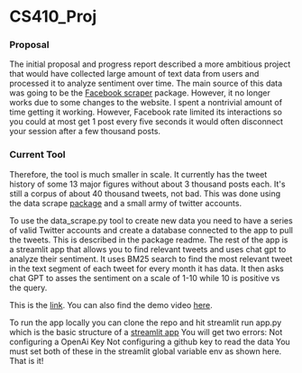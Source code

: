 # CS410_Proj
### Proposal
The initial proposal and progress report described a more ambitious project that would have collected large amount of text data from users and processed it to analyze sentiment over time. The main source of this data was going to be the [Facebook scraper](https://pypi.org/project/facebook-scraper/) package. However, it no longer works due to some changes to the website. I spent a nontrivial amount of time getting it working. However, Facebook rate limited its interactions so you could at most get 1 post every five seconds it would often disconnect your session after a few thousand posts. 

### Current Tool
Therefore, the tool is much smaller in scale. It currently has the tweet history of some 13 major figures without about 3 thousand posts each. It's still a corpus of about 40 thousand tweets, not bad. This was done using the data scrape [package](https://github.com/vladkens/twscrape) and a small army of twitter accounts. 

To use the data_scrape.py tool to create new data you need to have a series of valid Twitter accounts and create a database connected to the app to pull the tweets. This is described in the package readme. 
The rest of the app is a streamlit app that allows you to find relevant tweets and uses chat gpt to analyze their sentiment. It uses BM25 search to find the most relevant tweet in the text segment of each tweet for every month it has data. 
It then asks chat GPT to asses the sentiment on a scale of 1-10 while 10 is positive vs the query.

This is the [link](https://callentest.streamlit.app/). You can also find the demo video [here](https://www.youtube.com/watch?v=2CgMR39hZck).

To run the app locally you can clone the repo and hit streamlit run app.py which is the basic structure of a [streamlit app](https://streamlit.io/)
You will get two errors:
	Not configuring a OpenAi Key 
	Not configuring a github key to read the data 
You must set both of these in the streamlit global variable env as shown here. That is it!
